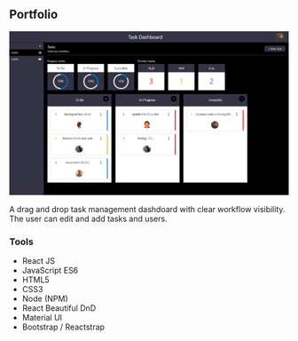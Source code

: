 ## Portfolio
![](dashboard.png)

A drag and drop task management dashdoard with clear workflow visibility. The user can edit and add tasks and users.  

### Tools

  - React JS
  - JavaScript ES6
  - HTML5
  - CSS3
  - Node (NPM)
  - React Beautiful DnD
  - Material UI
  - Bootstrap / Reactstrap
  